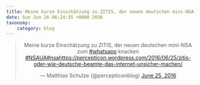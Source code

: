 ```yaml
---
title: Meine kurze Einschätzung zu ZITIS, der neuen deutschen mini-NSA zum #whatsapp knacken #NSAUA#nsahttps://percepticon.wordpress.com/2016/06/25/zitis-oder-wie-deutsche-beamte-das-internet-unsicher-machen/
date: Sun Jun 26 06:24:35 +0000 2016
taxonomy:
    category: blog
---
```

<blockquote class="twitter-tweet" align="center"><p lang="de" dir="ltr">Meine kurze Einschätzung zu ZITIS, der neuen deutschen mini-NSA zum <a href="https://twitter.com/hashtag/whatsapp?src=hash">#whatsapp</a> knacken <a href="https://twitter.com/hashtag/NSAUA?src=hash">#NSAUA</a><a href="https://twitter.com/hashtag/nsa?src=hash">#nsa</a><a href="https://percepticon.wordpress.com/2016/06/25/zitis-oder-wie-deutsche-beamte-das-internet-unsicher-machen/">https://percepticon.wordpress.com/2016/06/25/zitis-oder-wie-deutsche-beamte-das-internet-unsicher-machen/</a></p>&mdash; Matthias Schulze (@percepticonblog) <a href="https://twitter.com/percepticonblog/status/746611708546908160">June 25, 2016</a></blockquote>
